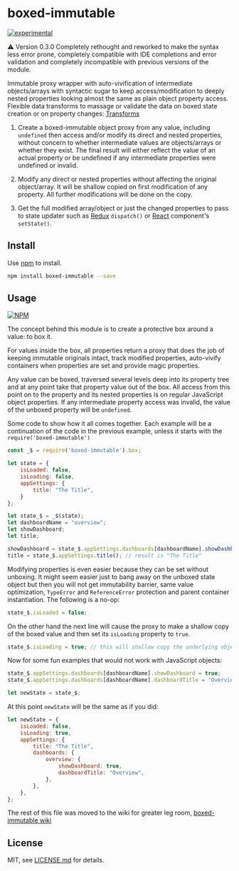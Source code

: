 # boxed-immutable

[![experimental](http://badges.github.io/stability-badges/dist/experimental.svg)](http://github.com/badges/stability-badges)

:warning: Version 0.3.0 Completely rethought and reworked to make the syntax less error prone,
completely compatible with IDE completions and error validation and completely incompatible with
previous versions of the module.

Immutable proxy wrapper with auto-vivification of intermediate objects/arrays with syntactic
sugar to keep access/modification to deeply nested properties looking almost the same as plain
object property access. Flexible data transforms to massage or validate the data on boxed state
creation or on property changes: [Transforms](../../wiki/Transforms)

1. Create a boxed-immutable object proxy from any value, including `undefined` then access
   and/or modify its direct and nested properties, without concern to whether intermediate
   values are objects/arrays or whether they exist. The final result will either reflect the
   value of an actual property or be undefined if any intermediate properties were undefined or
   invalid.

2. Modify any direct or nested properties without affecting the original object/array. It will
   be shallow copied on first modification of any property. All further modifications will be
   done on the copy.

3. Get the full modified array/object or just the changed properties to pass to state updater
   such as [Redux] `dispatch()` or [React] component's `setState()`.

## Install

Use [npm](https://npmjs.com/) to install.

```sh
npm install boxed-immutable --save
```

## Usage

[![NPM](https://nodei.co/npm/boxed-immutable.png)](https://www.npmjs.com/package/boxed-immutable)

The concept behind this module is to create a protective box around a value: to box it.

For values inside the box, all properties return a proxy that does the job of keeping immutable
originals intact, track modified properties, auto-vivify containers when properties are set and
provide magic properties.

Any value can be boxed, traversed several levels deep into its property tree and at any point
take that property value out of the box. All access from this point on to the property and its
nested properties is on regular JavaScript object properties. If any intermediate property
access was invalid, the value of the unboxed property will be `undefined`.

Some code to show how it all comes together. Each example will be a continuation of the code in
the previous example, unless it starts with the `require('boxed-immutable')`

```javascript
const _$ = require('boxed-immutable').box;

let state = {
    isLoaded: false,
    isLoading: false,
    appSettings: {
        title: "The Title",
    }
};

let state_$ = _$(state);
let dashboardName = "overview";
let showDashboard;
let title;

showDashboard = state_$.appSettings.dashboards[dashboardName].showDashboard(); // result is undefined
title = state_$.appSettings.title(); // result is "The Title"
```

Modifying properties is even easier because they can be set without unboxing. It might seem
easier just to bang away on the unboxed state object but then you will not get immutability
barrier, same value optimization, `TypeError` and `ReferenceError` protection and parent
container instantiation. The following is a no-op:

```javascript
state_$.isLoaded = false;
```

On the other hand the next line will cause the proxy to make a shallow copy of the boxed value
and then set its `isLoading` property to `true`.

```javascript
state_$.isLoading = true; // this will shallow copy the underlying object and set its property
```

Now for some fun examples that would not work with JavaScript objects:

```javascript
state_$.appSettings.dashboards[dashboardName].showDashboard = true;
state_$.appSettings.dashboards[dashboardName].dashboardTitle = "Overview";

let newState = state_$;
```

At this point `newState` will be the same as if you did:

```javascript
let newState = {
    isLoaded: false,
    isLoading: true,
    appSettings: {
        title: "The Title",
        dashboards: {
            overview: {
                showDashboard: true,
                dashboardTitle: "Overview",
            },
        },
    },
};
```

The rest of this file was moved to the wiki for greater leg room, [boxed-immutable wiki](../../wiki)

## License

MIT, see [LICENSE.md](http://github.com/vsch/boxed-immutable/blob/master/LICENSE.md) for
details.

[React]: https://reactjs.org
[Redux]: https://redux.js.org

